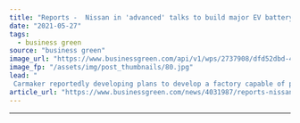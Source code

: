 ```yaml
---
title: "Reports -  Nissan in 'advanced' talks to build major EV battery factory in Sunderland"
date: "2021-05-27"
tags: 
  - business green
source: "business green"
image_url: "https://www.businessgreen.com/api/v1/wps/2737908/dfd52dbd-429a-45b1-b8e1-6021ccea099d/6/Nissan-sunderland-car-plant-185x114.jpg"
image_fp: "/assets/img/post_thumbnails/80.jpg"
lead: "
 Carmaker reportedly developing plans to develop a factory capable of producing 200,000 EV batteries a year at its Sunderland car plant ..."
article_url: "https://www.businessgreen.com/news/4031987/reports-nissan-advanced-talks-build-major-ev-battery-factory-sunderland"
---
```


---
